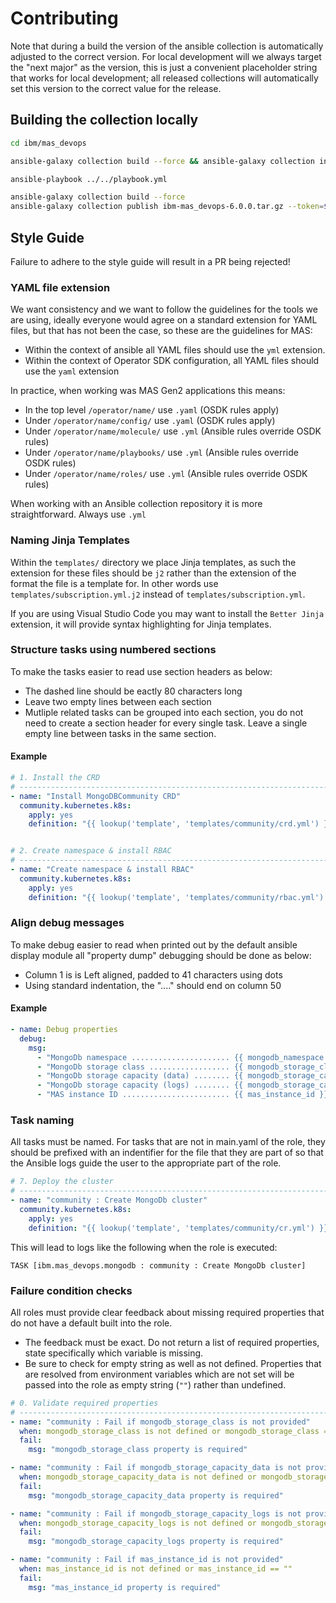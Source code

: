 # Contributing

Note that during a build the version of the ansible collection is automatically adjusted to the correct version.  For local development will we always target the "next major" as the version, this is just a convenient placeholder string that works for local development; all released collections will automatically set this version to the correct value for the release.

## Building the collection locally

```bash
cd ibm/mas_devops

ansible-galaxy collection build --force && ansible-galaxy collection install ibm-mas_devops-6.0.0.tar.gz -p /home/david/.ansible/collections --force

ansible-playbook ../../playbook.yml
```

```bash
ansible-galaxy collection build --force
ansible-galaxy collection publish ibm-mas_devops-6.0.0.tar.gz --token=$ANSIBLE_GALAXY_TOKEN
```

## Style Guide
Failure to adhere to the style guide will result in a PR being rejected!

### YAML file extension
We want consistency and we want to follow the guidelines for the tools we are using, ideally everyone would agree on a standard extension for YAML files, but that has not been the case, so these are the guidelines for MAS:

- Within the context of ansible all YAML files should use the `yml` extension.
- Within the context of Operator SDK configuration, all YAML files should use the `yaml` extension

In practice, when working was MAS Gen2 applications this means:
- In the top level `/operator/name/` use `.yaml` (OSDK rules apply)
- Under `/operator/name/config/` use `.yaml` (OSDK rules apply)
- Under `/operator/name/molecule/` use `.yml` (Ansible rules override OSDK rules)
- Under `/operator/name/playbooks/` use `.yml` (Ansible rules override OSDK rules)
- Under `/operator/name/roles/` use `.yml` (Ansible rules override OSDK rules)

When working with an Ansible collection repository it is more straightforward.  Always use `.yml`

### Naming Jinja Templates
Within the `templates/` directory we place Jinja templates, as such the extension for these files should be `j2` rather than the extension of the format the file is a template for.  In other words use `templates/subscription.yml.j2` instead of `templates/subscription.yml`.

If you are using Visual Studio Code you may want to install the `Better Jinja` extension, it will provide syntax highlighting for Jinja templates.

### Structure tasks using numbered sections
To make the tasks easier to read use section headers as below:
- The dashed line should be eactly 80 characters long
- Leave two empty lines between each section
- Mutliple related tasks can be grouped into each section, you do not need to create a section header for every single task.  Leave a single empty line between tasks in the same section.

#### Example
```yaml
# 1. Install the CRD
# -----------------------------------------------------------------------------
- name: "Install MongoDBCommunity CRD"
  community.kubernetes.k8s:
    apply: yes
    definition: "{{ lookup('template', 'templates/community/crd.yml') }}"


# 2. Create namespace & install RBAC
# -----------------------------------------------------------------------------
- name: "Create namespace & install RBAC"
  community.kubernetes.k8s:
    apply: yes
    definition: "{{ lookup('template', 'templates/community/rbac.yml') }}"
```

### Align debug messages
To make debug easier to read when printed out by the default ansible display module all "property dump" debugging should be done as below:
- Column 1 is is Left aligned, padded to 41 characters using dots
- Using standard indentation, the "...." should end on column 50

#### Example
```yaml
- name: Debug properties
  debug:
    msg:
      - "MongoDb namespace ...................... {{ mongodb_namespace }}"
      - "MongoDb storage class .................. {{ mongodb_storage_class }}"
      - "MongoDb storage capacity (data) ........ {{ mongodb_storage_capacity_data }}"
      - "MongoDb storage capacity (logs) ........ {{ mongodb_storage_capacity_logs }}"
      - "MAS instance ID ........................ {{ mas_instance_id }}"
```

### Task naming
All tasks must be named.  For tasks that are not in main.yaml of the role, they should be prefixed with an indentifier for the file that they are part of so that the Ansible logs guide the user to the appropriate part of the role.

```yaml
# 7. Deploy the cluster
# -----------------------------------------------------------------------------
- name: "community : Create MongoDb cluster"
  community.kubernetes.k8s:
    apply: yes
    definition: "{{ lookup('template', 'templates/community/cr.yml') }}"
```

This will lead to logs like the following when the role is executed:
```
TASK [ibm.mas_devops.mongodb : community : Create MongoDb cluster]
```

### Failure condition checks
All roles must provide clear feedback about missing required properties that do not have a default built into the role.
- The feedback must be exact.  Do not return a list of required properties, state specifically which variable is missing.
- Be sure to check for empty string as well as not defined.  Properties that are resolved from environment variables which are not set will be passed into the role as empty string (`""`) rather than undefined.

```yaml
# 0. Validate required properties
# -----------------------------------------------------------------------------
- name: "community : Fail if mongodb_storage_class is not provided"
  when: mongodb_storage_class is not defined or mongodb_storage_class == ""
  fail:
    msg: "mongodb_storage_class property is required"

- name: "community : Fail if mongodb_storage_capacity_data is not provided"
  when: mongodb_storage_capacity_data is not defined or mongodb_storage_capacity_data == ""
  fail:
    msg: "mongodb_storage_capacity_data property is required"

- name: "community : Fail if mongodb_storage_capacity_logs is not provided"
  when: mongodb_storage_capacity_logs is not defined or mongodb_storage_capacity_logs == ""
  fail:
    msg: "mongodb_storage_capacity_logs property is required"

- name: "community : Fail if mas_instance_id is not provided"
  when: mas_instance_id is not defined or mas_instance_id == ""
  fail:
    msg: "mas_instance_id property is required"
```